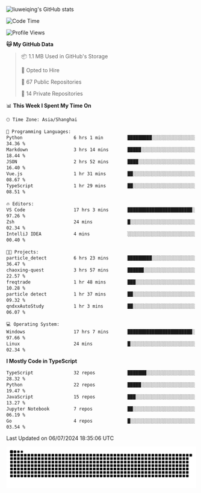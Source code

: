 ![liuweiqing's GitHub stats](https://github-readme-stats.vercel.app/api?username=14790897&show_icons=true&locale=cn&include_all_commits=true&count_private=true)

<!--START_SECTION:waka-->
![Code Time](http://img.shields.io/badge/Code%20Time-1%2C145%20hrs%206%20mins-blue)

![Profile Views](http://img.shields.io/badge/Profile%20Views-7-blue)

**🐱 My GitHub Data** 

> 📦 1.1 MB Used in GitHub's Storage 
 > 
> 💼 Opted to Hire
 > 
> 📜 67 Public Repositories 
 > 
> 🔑 14 Private Repositories 
 > 
📊 **This Week I Spent My Time On** 

```text
🕑︎ Time Zone: Asia/Shanghai

💬 Programming Languages: 
Python                   6 hrs 1 min         █████████░░░░░░░░░░░░░░░░   34.36 % 
Markdown                 3 hrs 14 mins       █████░░░░░░░░░░░░░░░░░░░░   18.44 % 
JSON                     2 hrs 52 mins       ████░░░░░░░░░░░░░░░░░░░░░   16.40 % 
Vue.js                   1 hr 31 mins        ██░░░░░░░░░░░░░░░░░░░░░░░   08.67 % 
TypeScript               1 hr 29 mins        ██░░░░░░░░░░░░░░░░░░░░░░░   08.51 % 

🔥 Editors: 
VS Code                  17 hrs 3 mins       ████████████████████████░   97.26 % 
Zsh                      24 mins             █░░░░░░░░░░░░░░░░░░░░░░░░   02.34 % 
IntelliJ IDEA            4 mins              ░░░░░░░░░░░░░░░░░░░░░░░░░   00.40 % 

🐱‍💻 Projects: 
particle_detect          6 hrs 23 mins       █████████░░░░░░░░░░░░░░░░   36.47 % 
chaoxing-quest           3 hrs 57 mins       ██████░░░░░░░░░░░░░░░░░░░   22.57 % 
freqtrade                1 hr 48 mins        ███░░░░░░░░░░░░░░░░░░░░░░   10.28 % 
particle detect          1 hr 37 mins        ██░░░░░░░░░░░░░░░░░░░░░░░   09.32 % 
qndxxAutoStudy           1 hr 3 mins         ██░░░░░░░░░░░░░░░░░░░░░░░   06.07 % 

💻 Operating System: 
Windows                  17 hrs 7 mins       ████████████████████████░   97.66 % 
Linux                    24 mins             █░░░░░░░░░░░░░░░░░░░░░░░░   02.34 % 
```

**I Mostly Code in TypeScript** 

```text
TypeScript               32 repos            ███████░░░░░░░░░░░░░░░░░░   28.32 % 
Python                   22 repos            █████░░░░░░░░░░░░░░░░░░░░   19.47 % 
JavaScript               15 repos            ███░░░░░░░░░░░░░░░░░░░░░░   13.27 % 
Jupyter Notebook         7 repos             ██░░░░░░░░░░░░░░░░░░░░░░░   06.19 % 
Go                       4 repos             █░░░░░░░░░░░░░░░░░░░░░░░░   03.54 % 
```




 Last Updated on 06/07/2024 18:35:06 UTC
<!--END_SECTION:waka-->

<picture>
  <source media="(prefers-color-scheme: dark)" srcset="https://raw.githubusercontent.com/14790897/14790897/output/github-contribution-grid-snake-dark.svg" />
  <source media="(prefers-color-scheme: light)" srcset="https://raw.githubusercontent.com/14790897/14790897/output/github-contribution-grid-snake.svg" />
  <img alt="github-snake" src="https://raw.githubusercontent.com/14790897/14790897/output/github-contribution-grid-snake.svg" />
</picture>
